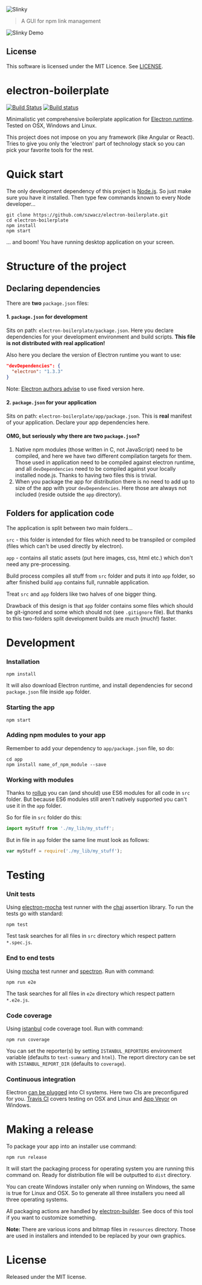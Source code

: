 ![Slinky](https://github.com/rodleviton/slinky/blob/master/images/Slinky.png)

> A GUI for npm link management

![Slinky Demo](https://github.com/rodleviton/slinky/blob/master/images/slinky-demo%40x2.gif)


## License

This software is licensed under the MIT Licence. See [LICENSE](https://github.com/rodleviton/slinky/blob/master/LICENSE.md).





electron-boilerplate
==============

[![Build Status](https://travis-ci.org/rodleviton/slinky.svg?branch=using-electron-boilerplate)](https://travis-ci.org/rodleviton/slinky) [![Build status](https://ci.appveyor.com/api/projects/status/ira00r8y9njmm1e8?svg=true)](https://ci.appveyor.com/project/rpocklin/slinky)

Minimalistic yet comprehensive boilerplate application for [Electron runtime](http://electron.atom.io). Tested on OSX, Windows and Linux.  

This project does not impose on you any framework (like Angular or React). Tries to give you only the 'electron' part of technology stack so you can pick your favorite tools for the rest.

# Quick start
The only development dependency of this project is [Node.js](https://nodejs.org). So just make sure you have it installed.
Then type few commands known to every Node developer...
```
git clone https://github.com/szwacz/electron-boilerplate.git
cd electron-boilerplate
npm install
npm start
```
... and boom! You have running desktop application on your screen.

# Structure of the project

## Declaring dependencies

There are **two** `package.json` files:

#### 1. `package.json` for development
Sits on path: `electron-boilerplate/package.json`. Here you declare dependencies for your development environment and build scripts. **This file is not distributed with real application!**

Also here you declare the version of Electron runtime you want to use:
```json
"devDependencies": {
  "electron": "1.3.3"
}
```
Note: [Electron authors advise](http://electron.atom.io/docs/tutorial/electron-versioning/) to use fixed version here.

#### 2. `package.json` for your application
Sits on path: `electron-boilerplate/app/package.json`. This is **real** manifest of your application. Declare your app dependencies here.

#### OMG, but seriously why there are two `package.json`?
1. Native npm modules (those written in C, not JavaScript) need to be compiled, and here we have two different compilation targets for them. Those used in application need to be compiled against electron runtime, and all `devDependencies` need to be compiled against your locally installed node.js. Thanks to having two files this is trivial.
2. When you package the app for distribution there is no need to add up to size of the app with your `devDependencies`. Here those are always not included (reside outside the `app` directory).

## Folders for application code

The application is split between two main folders...

`src` - this folder is intended for files which need to be transpiled or compiled (files which can't be used directly by electron).

`app` - contains all static assets (put here images, css, html etc.) which don't need any pre-processing.

Build process compiles all stuff from `src` folder and puts it into `app` folder, so after finished build `app` contains full, runnable application.

Treat `src` and `app` folders like two halves of one bigger thing.

Drawback of this design is that `app` folder contains some files which should be git-ignored and some which should not (see `.gitignore` file). But thanks to this two-folders split development builds are much (much!) faster.

# Development

### Installation

```
npm install
```
It will also download Electron runtime, and install dependencies for second `package.json` file inside `app` folder.

### Starting the app

```
npm start
```

### Adding npm modules to your app

Remember to add your dependency to `app/package.json` file, so do:
```
cd app
npm install name_of_npm_module --save
```

### Working with modules

Thanks to [rollup](https://github.com/rollup/rollup) you can (and should) use ES6 modules for all code in `src` folder. But because ES6 modules still aren't natively supported you can't use it in the `app` folder.

So for file in `src` folder do this:
```js
import myStuff from './my_lib/my_stuff';
```

But in file in `app` folder the same line must look as follows:
```js
var myStuff = require('./my_lib/my_stuff');
```

# Testing

### Unit tests

Using [electron-mocha](https://github.com/jprichardson/electron-mocha) test runner with the [chai](http://chaijs.com/api/assert/) assertion library. To run the tests go with standard:
```
npm test
```
Test task searches for all files in `src` directory which respect pattern `*.spec.js`.

### End to end tests

Using [mocha](https://mochajs.org/) test runner and [spectron](http://electron.atom.io/spectron/). Run with command:
```
npm run e2e
```
The task searches for all files in `e2e` directory which respect pattern `*.e2e.js`.

### Code coverage

Using [istanbul](http://gotwarlost.github.io/istanbul/) code coverage tool. Run with command:
```
npm run coverage
```
You can set the reporter(s) by setting `ISTANBUL_REPORTERS` environment variable (defaults to `text-summary` and `html`). The report directory can be set with `ISTANBUL_REPORT_DIR` (defaults to `coverage`).

### Continuous integration

Electron [can be plugged](https://github.com/atom/electron/blob/master/docs/tutorial/testing-on-headless-ci.md) into CI systems. Here two CIs are preconfigured for you. [Travis CI](https://travis-ci.org/) covers testing on OSX and Linux and [App Veyor](https://www.appveyor.com) on Windows.

# Making a release

To package your app into an installer use command:
```
npm run release
```
It will start the packaging process for operating system you are running this command on. Ready for distribution file will be outputted to `dist` directory.

You can create Windows installer only when running on Windows, the same is true for Linux and OSX. So to generate all three installers you need all three operating systems.

All packaging actions are handled by [electron-builder](https://github.com/electron-userland/electron-builder). See docs of this tool if you want to customize something.

**Note:** There are various icons and bitmap files in `resources` directory. Those are used in installers and intended to be replaced by your own graphics.

# License

Released under the MIT license.

